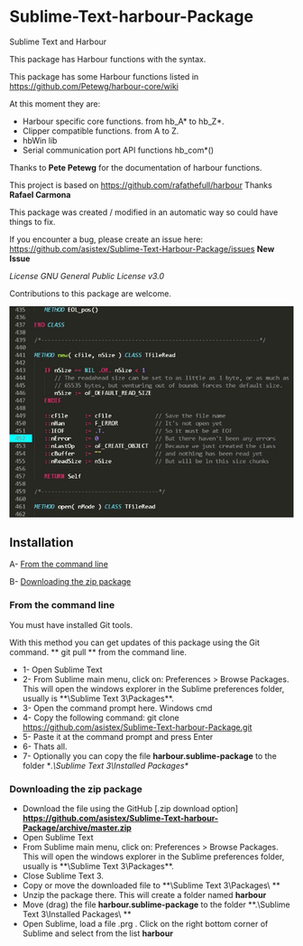 # Sublime-Text-harbour-Package
Sublime Text and Harbour

This package has Harbour functions with the syntax.

This package has some Harbour functions listed in https://github.com/Petewg/harbour-core/wiki

At this moment they are:
* Harbour specific core functions. from hb_A* to hb_Z*.
* Clipper compatible functions. from A to Z.
* hbWin lib
* Serial communication port API functions hb_com*()

Thanks to **Pete Petewg** for the documentation of harbour functions.

This project is based on https://github.com/rafathefull/harbour Thanks **Rafael Carmona**

This package was created / modified in an automatic way so could have things to fix.

If you encounter a bug, please create an issue here:
https://github.com/asistex/Sublime-Text-Harbour-Package/issues  **New Issue**

*License GNU General Public License v3.0*

Contributions to this package are welcome.

[![image](https://github.com/asistex/Sublime-Text-harbour-Package/blob/master/slb.jpg)](https://github.com/asistex/Sublime-Text-harbour-Package/)
                 

## Installation

A- [From the command line](#from-the-command-line)

B- [Downloading the zip package](#downloading-the-zip-package)



### From the command line
   You must have installed Git tools.

   With this method you can get updates of this package using the Git command.
   ** git pull ** from the command line.

* 1- Open Sublime Text
* 2- From Sublime main menu, click on: Preferences > Browse Packages. This will open the windows explorer in the Sublime preferences folder, usually is **\Sublime Text 3\Packages\**.
* 3- Open the command prompt here. Windows cmd
* 4- Copy the following command:
     git clone https://github.com/asistex/Sublime-Text-harbour-Package.git
* 5- Paste it at the command prompt and press Enter
* 6- Thats all.
* 7- Optionally you can copy the file **harbour.sublime-package** to the folder **.\Sublime Text 3\Installed Packages\**



### Downloading the zip package

* Download the file using the GitHub [.zip download option] **https://github.com/asistex/Sublime-Text-harbour-Package/archive/master.zip**
* Open Sublime Text
* From Sublime main menu, click on: Preferences > Browse Packages. This will open the windows explorer in the Sublime preferences folder, usually is **\Sublime Text 3\Packages\**.
* Close Sublime Text 3.
* Copy or move the downloaded file to **\Sublime Text 3\Packages\ **
* Unzip the package there.  This will create a folder named **harbour**
* Move (drag) the file **harbour.sublime-package** to the folder **.\Sublime Text 3\Installed Packages\ **
* Open Sublime, load a file .prg . Click on the right bottom corner of Sublime and 
  select from the list **harbour**
